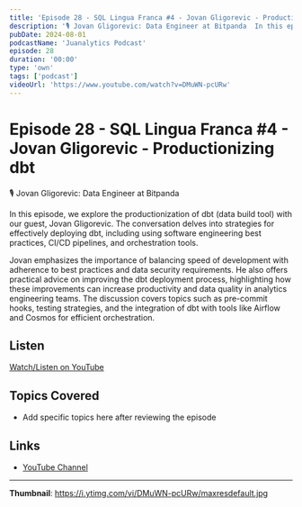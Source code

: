 ```yaml
---
title: 'Episode 28 - SQL Lingua Franca #4 - Jovan Gligorevic - Productionizing dbt'
description: '🎙️ ⁠Jovan Gligorevic: Data Engineer at Bitpanda  In this episode, we explore the productionization of dbt (data build tool) with our guest, Jovan Gligorevic. The conversation delves into strategies fo...'
pubDate: 2024-08-01
podcastName: 'Juanalytics Podcast'
episode: 28
duration: '00:00'
type: 'own'
tags: ['podcast']
videoUrl: 'https://www.youtube.com/watch?v=DMuWN-pcURw'
---
```


# Episode 28 - SQL Lingua Franca #4 - Jovan Gligorevic - Productionizing dbt

🎙️ ⁠Jovan Gligorevic: Data Engineer at Bitpanda

In this episode, we explore the productionization of dbt (data build tool) with our guest, Jovan Gligorevic. The conversation delves into strategies for effectively deploying dbt, including using software engineering best practices, CI/CD pipelines, and orchestration tools. 

Jovan emphasizes the importance of balancing speed of development with adherence to best practices and data security requirements. He also offers practical advice on improving the dbt deployment process, highlighting how these improvements can increase productivity and data quality in analytics engineering teams. The discussion covers topics such as pre-commit hooks, testing strategies, and the integration of dbt with tools like Airflow and Cosmos for efficient orchestration.

## Listen

[Watch/Listen on YouTube](https://www.youtube.com/watch?v=DMuWN-pcURw)

## Topics Covered

- Add specific topics here after reviewing the episode

## Links

- [YouTube Channel](https://www.youtube.com/juanalytics)

---

**Thumbnail**: https://i.ytimg.com/vi/DMuWN-pcURw/maxresdefault.jpg
